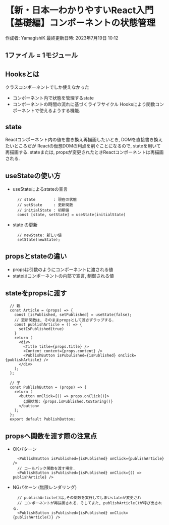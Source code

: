 # 【新・日本一わかりやすいReact入門【基礎編】コンポーネントの状態管理

作成者: YamagishiK
最終更新日時: 2023年7月19日 10:12

## 1ファイル = 1モジュール

## Hooksとは
クラスコンポーネントでしか使えなかった
- コンポーネント内で状態を管理するstate
- コンポーネントの時間の流れに基づくライフサイクル
Hooksにより関数コンポーネントで使えるようする機能.

## state
Reactコンポーネント内の値を書き換え再描画したいとき, DOMを直接書き換えたいところだが
Reactの仮想DOMの利点を削ぐことになるので, stateを用いて再描画する.
stateまたは, propsが変更されたときReactコンポーネントは再描画される.


## useStateの使い方
- useStateによるstateの宣言
  ```
    // state        : 現在の状態
    // setState     : 更新関数
    // initialState : 初期値
    const [state, setState] = useState(initialState)
  ```
- state の更新
  ```
    // newState: 新しい値
    setState(newState);
  ```
## propsとstateの違い
- propsは引数のようにコンポーネントに渡される値
- stateはコンポーネントの内部で宣言, 制御される値

## stateをpropsに渡す
```
  // 親
  const Article = (props) => {
    const [isPublished, setPublished] = useState(false);
    // 更新関数は, そのままpropsとして渡さずラップする.
    const publishArticle = () => {
      setIsPublished(true)
    }
    return (
      <div>
        <Title title={props.title} />
        <Content content={props.content} />
        <PublishButton isPubulished={isPublished} onClick={publishArticle} />
      </div>
    );
  };
```
```
  // 子
  const PublishButton = (props) => {
    return (
      <button onClick={() => props.onClick()}>
        公開状態: {props.isPublished.toStoring()}
      </button>
    );
  };
  export default PublishButton;
```

## propsへ関数を渡す際の注意点
- OKパターン

  ```
    <PublishButton isPublished={isPublished} onClick={publishArticle} />
    // コールバック関数を渡す場合.
    <PublishButton isPublished={isPublished} onClick={() => publishArticle} />
  ```
- NGパターン (無限レンダリング)
  ```
    // publishArticle()は,その関数を実行してしまいstateが変更され
    // コンポーネントが再描画される．そしてまた, publishArticle()が呼び出される.
    <PublishButton isPublished={isPublished} onClick={publishArticle()} />
  ```

  